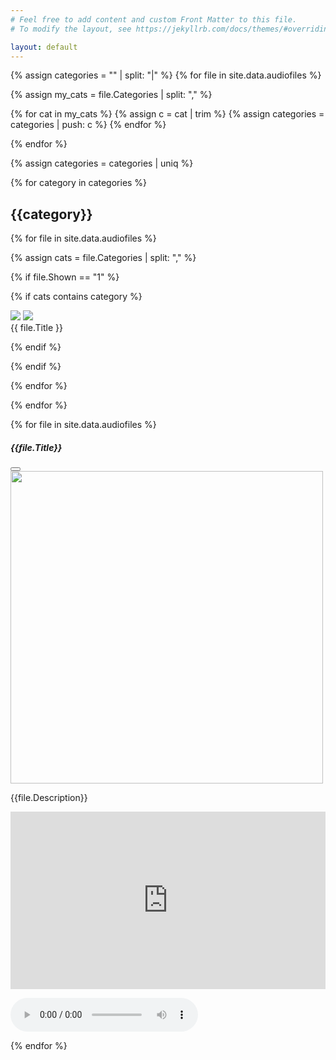 ```yaml
---
# Feel free to add content and custom Front Matter to this file.
# To modify the layout, see https://jekyllrb.com/docs/themes/#overriding-theme-defaults

layout: default
---
```


{% assign categories = "" | split: "|" %}
{% for file in site.data.audiofiles %}

  {% assign my_cats = file.Categories | split: "," %}

  {% for cat in my_cats %}
    {% assign c = cat | trim %}
    {% assign categories = categories | push: c %}
  {% endfor %}

{% endfor %}

{% assign categories = categories | uniq %}

{% for category in categories %}

<h2>{{category}}</h2>
<div class='gallery-window'>
<div id="gallery">

{% for file in site.data.audiofiles %}

{% assign cats = file.Categories | split: "," %}

{% if file.Shown == "1" %}

{% if cats contains category %}

  <div class="tile">
    <div class='tile-content'>
      <img src="{{ "/assets/images/" | relative_url }}{{ file.Image }}"/>
      <a href="#modal" data-bs-toggle="modal" data-bs-target="#mymodal{{file.ID}}"><img class='play' src="{{ "/assets/images/play.svg" | relative_url }}"/></a>
    </div>
    <div class='tile-title'>{{ file.Title }}</div>
  </div>


{% endif %} 

{% endif %}

{% endfor %}

</div>
</div>

{% endfor %}



{% for file in site.data.audiofiles %}

<div class="modal" tabindex="-1" id="mymodal{{file.ID}}">
  <div class="modal-dialog modal-xl modal-dialog-centered">
    <div class="modal-content">
      <div class="modal-header">
        <h5 class="modal-title">{{file.Title}}</h5>
        <button type="button" class="btn-close" data-bs-dismiss="modal" aria-label="Close"></button>
      </div>
      <div class="modal-body">
        <img src="{{ "/assets/images/" | relative_url }}{{ file.Image }}" style="height:500px;"/>
        <div class='modal-body-info'>
        <p>{{file.Description}}</p>
        <div style="padding:56.25% 0 0 0;position:relative;">
<iframe src="https://player.vimeo.com/video/{{file.VimeoID}}?badge=0&amp;autopause=0&amp;player_id=0&amp;app_id=58479" frameborder="0" allow="autoplay; fullscreen; picture-in-picture; clipboard-write; encrypted-media" style="position:absolute;top:0;left:0;width:100%;height:100%;" title="Interview with Shirley Sherrod by Jahasia Jacobs, June 23rd, 2023"></iframe></div>
<script src="https://player.vimeo.com/api/player.js"></script>
        <p><audio src="{{file.Audio}}" controls/></p>
        </div>
      </div>
    </div>
  </div>
</div>

{% endfor %}





